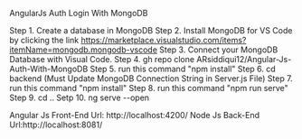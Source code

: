 AngularJs Auth Login With MongoDB

Step 1. Create a database in MongoDB
Step 2. Install MongoDB for VS Code by clicking the link https://marketplace.visualstudio.com/items?itemName=mongodb.mongodb-vscode
Step 3. Connect your MongoDB Database with Visual Code.
Step 4. gh repo clone ARsiddiqui12/Angular-Js-Auth-With-MongoDB
Step 5. run this command "npm install"
Step 6. cd backend (Must Update MongoDB Connection String in Server.js File)
Step 7. run this command "npm install"
Step 8. run this command "npm run serve"
Step 9. cd ..
Setp 10. ng serve --open

Angular Js Front-End Url: http://localhost:4200/
Node Js Back-End Url:http://localhost:8081/
